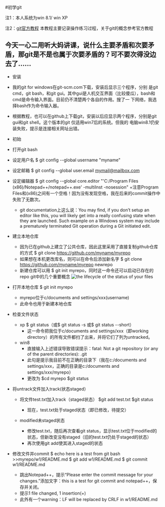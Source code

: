 #初学git

注1：本人系统为win 8.1/ win XP

注2：[git官方教程](https://git-scm.com/book/en/)
本教程主要记录操作练习过程，关于git的概念参考官方教程

今天一心二用听大妈讲课，说什么主要矛盾和次要矛盾，那git是不是也属于次要矛盾的？可不要次得没边去了……
---

+ 安装

 + 我的git for windows在git-scm.com下载，安装后显示三个程序，分别
是git cmd，git bash，和git gui。其中gui是人机交互界面（比较傻瓜），bash和cmd是命令输入界面。目前仍不清楚两个各自的作用。搜了一
下网络，我选择bash作为命令输入器。

 + 根据教程，也可以在github上下载git，安装以后应显示两个程序，分别是git gui和git shell。这个版本的git 仅适用win7后的系统。但我的
电脑win8.1仍安装失败，提示是连接相关网址出错。

+ 初始

 + 打开git bash

 + 设定用户名
        $ git config --global username "myname"

 + 设定邮箱
        $ git config --global user.email mymail@mailbox.com
 + 设定编辑器
        $ git config --global core.editor "'C:/Program Files (x86)/Notepad++/notepad++.exe' -multiInst -nosession"
   +注意Program Files和(x86)之间有一个空格！因为没有发现空格，我在后来的commit操作中失败了无数次。
   + git documentation上这么说：You may find, if you don’t setup an editor like this, you will likely get into a really confusing state when they are launched. Such example on a Windows system may include a prematurely terminated Git operation during a Git initiated edit.

 + 建立本地仓库
   + 因为已在github上建立了公共仓库，因此这里采用了直接复制github仓库的方式
            $ git clone https://github.com/myname/myrepo
   + 如果想在本机更改库名，则可以在命令后添加新名字
            $ git clone https://github.com/myname/myrepo newrepo
   + 新建仓库可以用 $ git init myrepo，同时这一命令还可以启动已存在的repo
git中的几个重要概念
![the lifecycle of the status of your files](https://git-scm.com/book/en/v2/book/02-git-basics/images/lifecycle.png)

+ 打开本地仓库
		$ git init myrepo
   + myrepo位于c/documents and settings/xxx(username)
   + 此命令也用于新建本地仓库
+ 检查文件状态
  + xp
		$ git status（或$ git status -s 或$ git status --short）
    + 这一命令把我位于c/documents and settings/xxx（即working directory）的所有文件都扫了出来，并将它们了列为untracked。
  + win8
    + 直接输入上述错误导致错误提示：fatal: Not a git repository (or any of the parent directories): .git
    + 此句是提示我目前不在正确的目录下（我在c:/documents and settings/xxx，正确的目录是c:/documents and settings/xxx/myrepo）
    + 更改为
			$cd myrepo
			$git status
+ 将untrack文件加入track(状态staged）
  + 将文件test.txt加入track（staged状态）
		$git add test.txt
		$git status 
     + 现在，test.txt处于staged状态（即已修改，待提交）
   
  + modified未staged状态
    + 修改test.txt，随后再次查看git status，显示test.txt位于modified的状态，但新改变没有staged（旧的test.txt仍处于staged的状态）
    + 再次使用git add使其进入staged的状态
			
+ 修改文件并commit
        $ echo here is a test from git bash >>myrepo/w1/README.md 
        $ git add w1/README.md
        $ git commit w1/README.md
  + 跳出Notepad++，提示“Please enter the commit message for your changes.”添加文字：this is a test for git commit and notepad++，保存并关闭。
  + 提示1 file changed, 1 insertion(+)
  + 此外有一个warning：LF will be replaced by CRLF in w1/README.md